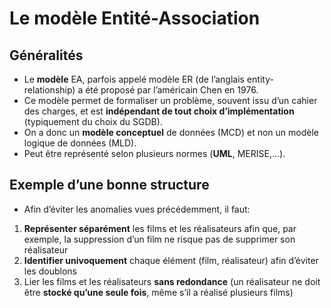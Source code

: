 # Le modèle Entité-Association

## Généralités
- Le **modèle** EA, parfois appelé modèle ER (de l’anglais entity-relationship) a été proposé par l’américain Chen en 1976.
- Ce modèle permet de formaliser un problème, souvent issu d’un cahier des charges, et est **indépendant de tout choix d’implémentation** (typiquement du choix du SGDB).
- On a donc un **modèle conceptuel** de données (MCD) et non un modèle logique de données (MLD).
- Peut être représenté selon plusieurs normes (**UML**, MERISE,…).

## Exemple d’une bonne structure
- Afin d’éviter les anomalies vues précédemment, il faut:
1. **Représenter séparément** les films et les réalisateurs afin que, par exemple, la suppression d’un film ne risque pas de supprimer son réalisateur
2. **Identifier univoquement** chaque élément (film, réalisateur) afin d’éviter les doublons
3. Lier les films et les réalisateurs **sans redondance** (un réalisateur ne doit être **stocké qu’une seule fois**, même s’il a réalisé plusieurs films)
